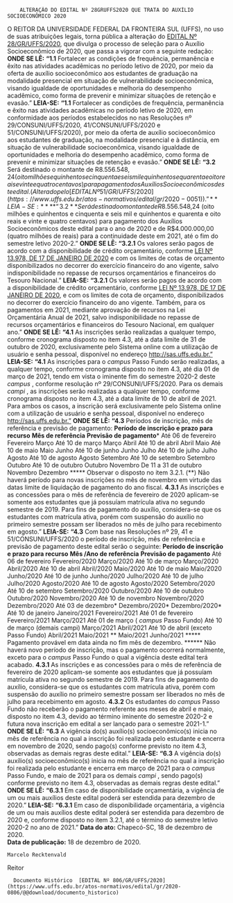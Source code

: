         ALTERAÇÃO DO EDITAL Nº 28GRUFFS2020 QUE TRATA DO AUXÍLIO SOCIOECONÔMICO 2020  

 O REITOR DA UNIVERSIDADE FEDERAL DA FRONTEIRA SUL (UFFS), no uso de suas atribuições legais, torna pública a alteração do [EDITAL Nº 28/GR/UFFS/2020](https://www.uffs.edu.br/atos-normativos/edital/gr/2020-0028), que divulga o processo de seleção para o Auxílio Socioeconômico de 2020, que passa a vigorar com a seguinte redação:   **ONDE SE LÊ:** **“1.1** Fortalecer as condições de frequência, permanência e êxito nas atividades acadêmicas no período letivo de 2020, por meio da oferta de auxílio socioeconômico aos estudantes de graduação na modalidade presencial em situação de vulnerabilidade socioeconômica, visando igualdade de oportunidades e melhoria do desempenho acadêmico, como forma de prevenir e minimizar situações de retenção e evasão.”   **LEIA-SE:** **“1.1** Fortalecer as condições de frequência, permanência e êxito nas atividades acadêmicas no período letivo de 2020, em conformidade aos períodos estabelecidos no nas Resoluções nº 29/CONSUNI/UFFS/2020, 41/CONSUNI/UFFS/2020 e 51/CONSUNI/UFFS/2020), por meio da oferta de auxílio socioeconômico aos estudantes de graduação, na modalidade presencial e à distância, em situação de vulnerabilidade socioeconômica, visando igualdade de oportunidades e melhoria do desempenho acadêmico, como forma de prevenir e minimizar situações de retenção e evasão.”   **ONDE SE LÊ:** **“3.2** Será destinado o montante de R$8.556.548,24 (oito milhões e quinhentos e cinquenta e seis mil e quinhentos e quarenta e oito reais e vinte e quatro centavos) para pagamento dos Auxílios Socioeconômicos deste edital. (Alterado pelo [EDITAL Nº 51/GR/UFFS/2020](https://www.uffs.edu.br/atos-normativos/edital/gr/2020-0051)).”   **LEIA-SE:** **“3.2** Será destinado o montante de R$8.556.548,24 (oito milhões e quinhentos e cinquenta e seis mil e quinhentos e quarenta e oito reais e vinte e quatro centavos) para pagamento dos Auxílios Socioeconômicos deste edital para o ano de 2020 e de R$4.000.000,00 (quatro milhões de reais) para a continuidade deste em 2021, até o fim do semestre letivo 2020-2.”   **ONDE SE LÊ:** **“3.2.1** Os valores serão pagos de acordo com a disponibilidade de crédito orçamentário, conforme [LEI Nº 13.978, DE 17 DE JANEIRO DE 2020](https://www.in.gov.br/en/web/dou/-/lei-n-13.978-de-17-de-janeiro-de-2020-238773215) e com os limites de cotas de orçamento disponibilizados no decorrer do exercício financeiro do ano vigente, salvo indisponibilidade no repasse de recursos orçamentários e financeiros do Tesouro Nacional.”   **LEIA-SE:** **“3.2.1** Os valores serão pagos de acordo com a disponibilidade de crédito orçamentário, conforme [LEI Nº 13.978, DE 17 DE JANEIRO DE 2020](http://www.planalto.gov.br/ccivil_03/_ato2019-2022/2020/lei/l13978.htm), e com os limites de cota de orçamento, disponibilizados no decorrer do exercício financeiro do ano vigente. Também, para os pagamentos em 2021, mediante aprovação de recursos na Lei Orçamentária Anual de 2021, salvo indisponibilidade no repasse de recursos orçamentários e financeiros do Tesouro Nacional, em qualquer ano.”   **ONDE SE LÊ:** **“4.1** As inscrições serão realizadas a qualquer tempo, conforme cronograma disposto no item 4.3, até a data limite de 31 de outubro de 2020, exclusivamente pelo Sistema online com a utilização de usuário e senha pessoal, disponível no endereço http://sas.uffs.edu.br.”   **LEIA-SE:** **“4.1** As inscrições para o *campus*  Passo Fundo serão realizadas, a qualquer tempo, conforme cronograma disposto no item 4.3, até dia 01 de março de 2021, tendo em vista o iminente fim do semestre 2020-2 deste *campus* , conforme resolução nº 29/CONSUNI/UFFS/2020. Para os demais *campi* , as inscrições serão realizadas a qualquer tempo, conforme cronograma disposto no item 4.3, até a data limite de 10 de abril de 2021. Para ambos os casos, a inscrição será exclusivamente pelo Sistema online com a utilização de usuário e senha pessoal, disponível no endereço http://sas.uffs.edu.br.”   **ONDE SE LÊ:** **“4.3** Períodos de inscrição, mês de referência e previsão de pagamento:     **Período de inscrição e prazo para recurso**   **Mês de referência**   **Previsão de pagamento***     Até 06 de fevereiro   Fevereiro   Março     Até 10 de março   Março   Abril     Até 10 de abril   Abril   Maio     Até 10 de maio   Maio   Junho     Até 10 de junho   Junho   Julho     Até 10 de julho   Julho   Agosto     Até 10 de agosto   Agosto   Setembro     Até 10 de setembro   Setembro   Outubro     Até 10 de outubro   Outubro   Novembro     De 11 a 31 de outubro   Novembro   Dezembro     *****  Observar o disposto no item 3.2.1. (**) Não haverá período para novas inscrições no mês de novembro em virtude das datas limite de liquidação de pagamento do ano fiscal. **4.3.1**  As inscrições e as concessões para o mês de referência de fevereiro de 2020 aplicam-se somente aos estudantes que já possuíam matrícula ativa no segundo semestre de 2019. Para fins de pagamento do auxílio, considera-se que os estudantes com matrícula ativa, porém com suspensão do auxílio no primeiro semestre possam ser liberados no mês de julho para recebimento em agosto.”   **LEIA-SE:** **“4.3** Com base nas Resoluções nº 29, 41 e 51/CONSUNI/UFFS/2020 o período de inscrição, mês de referência e previsão de pagamento deste edital serão o seguinte:     **Período de inscrição e prazo para recurso**   **Mês /Ano de referência**   **Previsão de pagamento**     Até 06 de fevereiro   Fevereiro/2020   Março/2020     Até 10 de março   Março/2020   Abril/2020     Até 10 de abril   Abril/2020   Maio/2020     Até 10 de maio   Maio/2020   Junho/2020     Até 10 de junho   Junho/2020   Julho/2020     Até 10 de julho   Julho/2020   Agosto/2020     Até 10 de agosto   Agosto/2020   Setembro/2020     Até 10 de setembro   Setembro/2020   Outubro/2020     Até 10 de outubro   Outubro/2020   Novembro/2020     Até 10 de novembro   Novembro/2020   Dezembro/2020     Até 03 de dezembro*   Dezembro/2020*   Dezembro/2020*     Até 10 de janeiro   Janeiro/2021   Fevereiro/2021     Até 01 de fevereiro   Fevereiro/2021   Março/2021     Até 01 de março ( *campus*  Passo Fundo) Até 10 de março (demais campi)   Março/2021   Abril/2021     Até 10 de abril (exceto Passo Fundo)   Abril/2021   Maio/2021     **   Maio/2021   Junho/2021     *****  Pagamento provável em data ainda no fim mês de dezembro. ******  Não haverá novo período de inscrição, mas o pagamento ocorrerá normalmente, exceto para o *campus*  Passo Fundo o qual a vigência deste edital terá acabado. **4.3.1**  As inscrições e as concessões para o mês de referência de fevereiro de 2020 aplicam-se somente aos estudantes que já possuíam matrícula ativa no segundo semestre de 2019. Para fins de pagamento do auxílio, considera-se que os estudantes com matrícula ativa, porém com suspensão do auxílio no primeiro semestre possam ser liberados no mês de julho para recebimento em agosto. **4.3.2**  Os estudantes do *campus*  Passo Fundo não receberão o pagamento referente aos meses de abril e maio, disposto no item 4.3, devido ao término iminente do semestre 2020-2 e futura nova inscrição em edital a ser lançado para o semestre 2021-1.”   **ONDE SE LÊ:** **“6.3** A vigência do(s) auxílio(s) socioeconômico(s) inicia no mês de referência no qual a inscrição foi realizada pelo estudante e encerra em novembro de 2020, sendo pago(s) conforme previsto no item 4.3, observadas as demais regras deste edital.”   **LEIA-SE:** **“6.3** A vigência do(s) auxílio(s) socioeconômico(s) inicia no mês de referência no qual a inscrição foi realizada pelo estudante e encerra em março de 2021 para o *campus*  Passo Fundo, e maio de 2021 para os demais *campi* , sendo pago(s) conforme previsto no item 4.3, observadas as demais regras deste edital.”   **ONDE SE LÊ:** **“6.3.1** Em caso de disponibilidade orçamentária, a vigência de um ou mais auxílios deste edital poderá ser estendida para dezembro de 2020.”   **LEIA-SE:** **“6.3.1** Em caso de disponibilidade orçamentária, a vigência de um ou mais auxílios deste edital poderá ser estendida para dezembro de 2020 e, conforme disposto no item 3.2.1, até o término do semestre letivo 2020-2 no ano de 2021.”        **Data do ato:** Chapecó-SC, 18 de dezembro de 2020.   
 **Data de publicação:**  18 de dezembro de 2020. 

    Marcelo Recktenvald   
 Reitor 

      Documento Histórico  [EDITAL Nº 806/GR/UFFS/2020](https://www.uffs.edu.br/atos-normativos/edital/gr/2020-0806/@@download/documento_historico)     
      